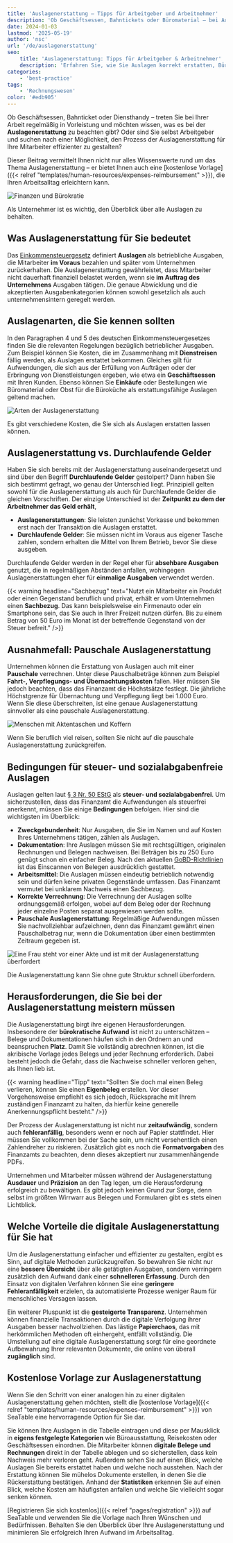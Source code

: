 ```yaml
---
title: 'Auslagenerstattung – Tipps für Arbeitgeber und Arbeitnehmer'
description: 'Ob Geschäftsessen, Bahntickets oder Büromaterial – bei Auslagenerstattungen ist Präzision gefragt. Arbeitgeber und Arbeitnehmer müssen klare Vorgaben und Nachweise beachten. Dieser Beitrag erklärt die wichtigsten Regeln, gibt Tipps zu Fallstricken und zeigt, wie digitale Vorlagen den Prozess effizienter machen.'
date: 2024-01-03
lastmod: '2025-05-19'
author: 'nsc'
url: '/de/auslagenerstattung'
seo:
    title: 'Auslagenerstattung: Tipps für Arbeitgeber & Arbeitnehmer'
    description: 'Erfahren Sie, wie Sie Auslagen korrekt erstatten, Bürokratie vermeiden und mit Vorlagen digitale Prozesse effizient gestalten.'
categories:
    - 'best-practice'
tags:
    - 'Rechnungswesen'
color: '#edb905'
---
```


Ob Geschäftsessen, Bahnticket oder Diensthandy – treten Sie bei Ihrer Arbeit regelmäßig in Vorleistung und möchten wissen, was es bei der **Auslagenerstattung** zu beachten gibt? Oder sind Sie selbst Arbeitgeber und suchen nach einer Möglichkeit, den Prozess der Auslagenerstattung für Ihre Mitarbeiter effizienter zu gestalten?

Dieser Beitrag vermittelt Ihnen nicht nur alles Wissenswerte rund um das Thema Auslagenerstattung – er bietet Ihnen auch eine [kostenlose Vorlage]({{< relref "templates/human-resources/expenses-reimbursement" >}}), die Ihren Arbeitsalltag erleichtern kann.

![Finanzen und Bürokratie](3d-rendering-finanzgeschaeftskonzept-fuer-steuerzahlungen-711x533.jpg)

Als Unternehmer ist es wichtig, den Überblick über alle Auslagen zu behalten.

## Was Auslagenerstattung für Sie bedeutet

Das [Einkommensteuergesetz](https://www.gesetze-im-internet.de/estg/) definiert **Auslagen** als betriebliche Ausgaben, die Mitarbeiter **im Voraus** bezahlen und später vom Unternehmen zurückerhalten. Die Auslagenerstattung gewährleistet, dass Mitarbeiter nicht dauerhaft finanziell belastet werden, wenn sie **im Auftrag des Unternehmens** Ausgaben tätigen. Die genaue Abwicklung und die akzeptierten Ausgabenkategorien können sowohl gesetzlich als auch unternehmensintern geregelt werden.

## Auslagenarten, die Sie kennen sollten

In den Paragraphen 4 und 5 des deutschen Einkommensteuergesetzes finden Sie die relevanten Regelungen bezüglich betrieblicher Ausgaben. Zum Beispiel können Sie Kosten, die im Zusammenhang mit **Dienstreisen** fällig werden, als Auslagen erstattet bekommen. Gleiches gilt für Aufwendungen, die sich aus der Erfüllung von Aufträgen oder der Erbringung von Dienstleistungen ergeben, wie etwa ein **Geschäftsessen** mit Ihren Kunden. Ebenso können Sie **Einkäufe** oder Bestellungen wie Büromaterial oder Obst für die Büroküche als erstattungsfähige Auslagen geltend machen.

![Arten der Auslagenerstattung](Pastel-Aesthetic-Minimalist-Lifestyle-Tips-List-Instagram-Post-2-711x711.png)

Es gibt verschiedene Kosten, die Sie sich als Auslagen erstatten lassen können.

## Auslagenerstattung vs. Durchlaufende Gelder

Haben Sie sich bereits mit der Auslagenerstattung auseinandergesetzt und sind über den Begriff **Durchlaufende Gelder** gestolpert? Dann haben Sie sich bestimmt gefragt, wo genau der Unterschied liegt. Prinzipiell gelten sowohl für die Auslagenerstattung als auch für Durchlaufende Gelder die gleichen Vorschriften. Der einzige Unterschied ist der **Zeitpunkt zu dem der Arbeitnehmer das Geld erhält**,

- **Auslagenerstattungen**: Sie leisten zunächst Vorkasse und bekommen erst nach der Transaktion die Auslagen erstattet.
- **Durchlaufende Gelder**: Sie müssen nicht im Voraus aus eigener Tasche zahlen, sondern erhalten die Mittel von Ihrem Betrieb, bevor Sie diese ausgeben.

Durchlaufende Gelder werden in der Regel eher für **absehbare Ausgaben** genutzt, die in regelmäßigen Abständen anfallen, wohingegen Auslagenerstattungen eher für **einmalige Ausgaben** verwendet werden.

{{< warning headline="Sachbezug" text="Nutzt ein Mitarbeiter ein Produkt oder einen Gegenstand beruflich und privat, erhält er vom Unternehmen einen **Sachbezug**. Das kann beispielsweise ein Firmenauto oder ein Smartphone sein, das Sie auch in Ihrer Freizeit nutzen dürfen. Bis zu einem Betrag von 50 Euro im Monat ist der betreffende Gegenstand von der Steuer befreit." />}}

## Ausnahmefall: Pauschale Auslagenerstattung

Unternehmen können die Erstattung von Auslagen auch mit einer **Pauschale** verrechnen. Unter diese Pauschalbeträge können zum Beispiel **Fahrt-, Verpflegungs- und Übernachtungskosten** fallen. Hier müssen Sie jedoch beachten, dass das Finanzamt die Höchstsätze festlegt. Die jährliche Höchstgrenze für Übernachtung und Verpflegung liegt bei 1.000 Euro. Wenn Sie diese überschreiten, ist eine genaue Auslagenerstattung sinnvoller als eine pauschale Auslagenerstattung.

![Menschen mit Aktentaschen und Koffern](19320-711x284.jpg)

Wenn Sie beruflich viel reisen, sollten Sie nicht auf die pauschale Auslagenerstattung zurückgreifen.

## Bedingungen für steuer- und sozialabgabenfreie Auslagen

Auslagen gelten laut [§ 3 Nr. 50 EStG](https://www.gesetze-im-internet.de/estg/__3.html) als **steuer- und sozialabgabenfrei**. Um sicherzustellen, dass das Finanzamt die Aufwendungen als steuerfrei anerkennt, müssen Sie einige **Bedingungen** befolgen. Hier sind die wichtigsten im Überblick:

- **Zweckgebundenheit**: Nur Ausgaben, die Sie im Namen und auf Kosten Ihres Unternehmens tätigen, zählen als Auslagen.
- **Dokumentation**: Ihre Auslagen müssen Sie mit rechtsgültigen, originalen Rechnungen und Belegen nachweisen. Bei Beträgen bis zu 250 Euro genügt schon ein einfacher Beleg. Nach den aktuellen [GoBD-Richtlinien](https://ao.bundesfinanzministerium.de/ao/2021/Anhaenge/BMF-Schreiben-und-gleichlautende-Laendererlasse/Anhang-64/anhang-64.html) ist das Einscannen von Belegen ausdrücklich gestattet.
- **Arbeitsmittel**: Die Auslagen müssen eindeutig betrieblich notwendig sein und dürfen keine privaten Gegenstände umfassen. Das Finanzamt vermutet bei unklarem Nachweis einen Sachbezug.
- **Korrekte Verrechnung**: Die Verrechnung der Auslagen sollte ordnungsgemäß erfolgen, wobei auf dem Beleg oder der Rechnung jeder einzelne Posten separat ausgewiesen werden sollte.
- **Pauschale Auslagenerstattung**: Regelmäßige Aufwendungen müssen Sie nachvollziehbar aufzeichnen, denn das Finanzamt gewährt einen Pauschalbetrag nur, wenn die Dokumentation über einen bestimmten Zeitraum gegeben ist.

![Eine Frau steht vor einer Akte und ist mit der Auslagenerstattung überfordert](9276421-e1704291543704.jpg)

Die Auslagenerstattung kann Sie ohne gute Struktur schnell überfordern.

## Herausforderungen, die Sie bei der Auslagenerstattung meistern müssen

Die Auslagenerstattung birgt ihre eigenen Herausforderungen. Insbesondere der **bürokratische Aufwand** ist nicht zu unterschätzen – Belege und Dokumentationen häufen sich in den Ordnern an und beanspruchen **Platz**. Damit Sie vollständig abrechnen können, ist die akribische Vorlage jedes Belegs und jeder Rechnung erforderlich. Dabei besteht jedoch die Gefahr, dass die Nachweise schneller verloren gehen, als Ihnen lieb ist.

{{< warning headline="Tipp" text="Sollten Sie doch mal einen Beleg verlieren, können Sie einen **Eigenbeleg** erstellen. Vor dieser Vorgehensweise empfiehlt es sich jedoch, Rücksprache mit Ihrem zuständigen Finanzamt zu halten, da hierfür keine generelle Anerkennungspflicht besteht." />}}

Der Prozess der Auslagenerstattung ist nicht nur **zeitaufwändig**, sondern auch **fehleranfällig**, besonders wenn er noch auf Papier stattfindet. Hier müssen Sie vollkommen bei der Sache sein, um nicht versehentlich einen Zahlendreher zu riskieren. Zusätzlich gibt es noch die **Formatvorgaben** des Finanzamts zu beachten, denn dieses akzeptiert nur zusammenhängende PDFs.

Unternehmen und Mitarbeiter müssen während der Auslagenerstattung **Ausdauer** und **Präzision** an den Tag legen, um die Herausforderung erfolgreich zu bewältigen. Es gibt jedoch keinen Grund zur Sorge, denn selbst im größten Wirrwarr aus Belegen und Formularen gibt es stets einen Lichtblick.

## Welche Vorteile die digitale Auslagenerstattung für Sie hat

Um die Auslagenerstattung einfacher und effizienter zu gestalten, ergibt es Sinn, auf digitale Methoden zurückzugreifen. So bewahren Sie nicht nur eine **bessere Übersicht** über alle getätigten Ausgaben, sondern verringern zusätzlich den Aufwand dank einer **schnelleren Erfassung**. Durch den Einsatz von digitalen Verfahren können Sie eine **geringere Fehleranfälligkeit** erzielen, da automatisierte Prozesse weniger Raum für menschliches Versagen lassen.

Ein weiterer Pluspunkt ist die **gesteigerte Transparenz**. Unternehmen können finanzielle Transaktionen durch die digitale Verfolgung ihrer Ausgaben besser nachvollziehen. Das lästige **Papierchaos**, das mit herkömmlichen Methoden oft einhergeht, entfällt vollständig. Die Umstellung auf eine digitale Auslagenerstattung sorgt für eine geordnete Aufbewahrung Ihrer relevanten Dokumente, die online von überall **zugänglich** sind.

## Kostenlose Vorlage zur Auslagenerstattung

Wenn Sie den Schritt von einer analogen hin zu einer digitalen Auslagenerstattung gehen möchten, stellt die [kostenlose Vorlage]({{< relref "templates/human-resources/expenses-reimbursement" >}}) von SeaTable eine hervorragende Option für Sie dar.

Sie können Ihre Auslagen in die Tabelle eintragen und diese per Mausklick in **eigens festgelegte Kategorien** wie Büroausstattung, Reisekosten oder Geschäftsessen einordnen. Die Mitarbeiter können **digitale Belege und Rechnungen** direkt in der Tabelle ablegen und so sicherstellen, dass kein Nachweis mehr verloren geht. Außerdem sehen Sie auf einen Blick, welche Auslagen Sie bereits erstattet haben und welche noch ausstehen. Nach der Erstattung können Sie mühelos Dokumente erstellen, in denen Sie die Rückerstattung bestätigen. Anhand der **Statistiken** erkennen Sie auf einen Blick, welche Kosten am häufigsten anfallen und welche Sie vielleicht sogar senken können. 

[Registrieren Sie sich kostenlos]({{< relref "pages/registration" >}}) auf SeaTable und verwenden Sie die Vorlage nach Ihren Wünschen und Bedürfnissen. Behalten Sie den Überblick über Ihre Auslagenerstattung und minimieren Sie erfolgreich Ihren Aufwand im Arbeitsalltag.

